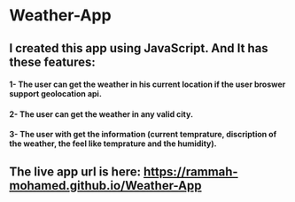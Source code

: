 # Weather-App
## I created this app using JavaScript. And It has these features:
#### 1- The user can get the weather in his current location if the user broswer support geolocation api.
#### 2- The user can get the weather in any valid city.
#### 3- The user with get the information (current temprature, discription of the weather, the feel like temprature and the humidity).
## The live app url is here:  https://rammah-mohamed.github.io/Weather-App
